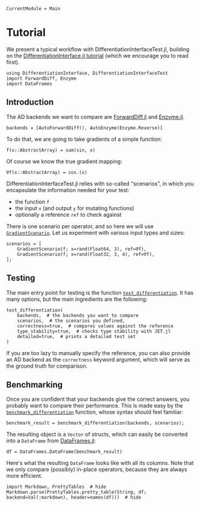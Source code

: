 ```@meta
CurrentModule = Main
```

# Tutorial

We present a typical workflow with DifferentiationInterfaceTest.jl, building on the [DifferentiationInterface.jl tutorial](https://gdalle.github.io/DifferentiationInterface.jl/DifferentiationInterface/dev/tutorial/) (which we encourage you to read first).

```@repl tuto
using DifferentiationInterface, DifferentiationInterfaceTest
import ForwardDiff, Enzyme
import DataFrames
```

## Introduction

The AD backends we want to compare are [ForwardDiff.jl](https://github.com/JuliaDiff/ForwardDiff.jl) and [Enzyme.jl](https://github.com/EnzymeAD/Enzyme.jl).

```@repl tuto
backends = [AutoForwardDiff(), AutoEnzyme(Enzyme.Reverse)]
```

To do that, we are going to take gradients of a simple function:

```@repl tuto
f(x::AbstractArray) = sum(sin, x)
```

Of course we know the true gradient mapping:

```@repl tuto
∇f(x::AbstractArray) = cos.(x)
```

DifferentiationInterfaceTest.jl relies with so-called "scenarios", in which you encapsulate the information needed for your test:

- the function `f`
- the input `x` (and output `y` for mutating functions)
- optionally a reference `ref` to check against

There is one scenario per operator, and so here we will use [`GradientScenario`](@ref).
Let us experiment with various input types and sizes:

```@repl tuto
scenarios = [
    GradientScenario(f; x=rand(Float64, 3), ref=∇f),
    GradientScenario(f; x=rand(Float32, 3, 4), ref=∇f),
];
```

## Testing

The main entry point for testing is the function [`test_differentiation`](@ref).
It has many options, but the main ingredients are the following:

```@repl tuto
test_differentiation(
    backends,  # the backends you want to compare
    scenarios,  # the scenarios you defined,
    correctness=true,  # compares values against the reference
    type_stability=true,  # checks type stability with JET.jl
    detailed=true,  # prints a detailed test set
)
```

If you are too lazy to manually specify the reference, you can also provide an AD backend as the `correctness` keyword argument, which will serve as the ground truth for comparison.

## Benchmarking

Once you are confident that your backends give the correct answers, you probably want to compare their performance.
This is made easy by the [`benchmark_differentiation`](@ref) function, whose syntax should feel familiar:

```@repl tuto
benchmark_result = benchmark_differentiation(backends, scenarios);
```

The resulting object is a `Vector` of structs, which can easily be converted into a `DataFrame` from [DataFrames.jl](https://github.com/JuliaData/DataFrames.jl):

```@repl tuto
df = DataFrames.DataFrame(benchmark_result)
```

Here's what the resulting `DataFrame` looks like with all its columns.
Note that we only compare (possibly) in-place operators, because they are always more efficient.

```@example tuto
import Markdown, PrettyTables  # hide
Markdown.parse(PrettyTables.pretty_table(String, df; backend=Val(:markdown), header=names(df)))  # hide
```
